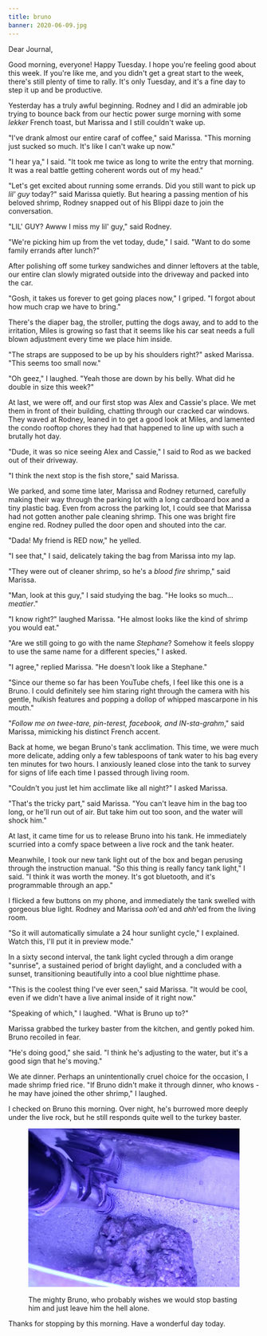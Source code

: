 ```yaml
---
title: bruno
banner: 2020-06-09.jpg
---
```


Dear Journal,

Good morning, everyone!  Happy Tuesday.  I hope you're feeling good
about this week.  If you're like me, and you didn't get a great start
to the week, there's still plenty of time to rally.  It's only
Tuesday, and it's a fine day to step it up and be productive.

Yesterday has a truly awful beginning.  Rodney and I did an admirable
job trying to bounce back from our hectic power surge morning with
some _lekker_ French toast, but Marissa and I still couldn't wake up.

"I've drank almost our entire caraf of coffee," said Marissa.  "This
morning just sucked so much.  It's like I can't wake up now."

"I hear ya," I said.  "It took me twice as long to write the entry
that morning.  It was a real battle getting coherent words out of my
head."

"Let's get excited about running some errands.  Did you still want to
pick up _lil' guy_ today?" said Marissa quietly.  But hearing a
passing mention of his beloved shrimp, Rodney snapped out of his
Blippi daze to join the conversation.

"LIL' GUY?  Awww I miss my lil' guy," said Rodney.

"We're picking him up from the vet today, dude," I said.  "Want to do
some family errands after lunch?"

After polishing off some turkey sandwiches and dinner leftovers at the
table, our entire clan slowly migrated outside into the driveway and
packed into the car.

"Gosh, it takes us forever to get going places now," I griped.  "I
forgot about how much crap we have to bring."

There's the diaper bag, the stroller, putting the dogs away, and to
add to the irritation, Miles is growing so fast that it seems like his
car seat needs a full blown adjustment every time we place him inside.

"The straps are supposed to be up by his shoulders right?" asked
Marissa.  "This seems too small now."

"Oh geez," I laughed.  "Yeah those are down by his belly.  What did he
double in size this week?"

At last, we were off, and our first stop was Alex and Cassie's place.
We met them in front of their building, chatting through our cracked
car windows.  They waved at Rodney, leaned in to get a good look at
Miles, and lamented the condo rooftop chores they had that happened to
line up with such a brutally hot day.

"Dude, it was so nice seeing Alex and Cassie," I said to Rod as we
backed out of their driveway.

"I think the next stop is the fish store," said Marissa.

We parked, and some time later, Marissa and Rodney returned, carefully
making their way through the parking lot with a long cardboard box and
a tiny plastic bag.  Even from across the parking lot, I could see
that Marissa had not gotten another pale cleaning shrimp.  This one
was bright fire engine red.  Rodney pulled the door open and shouted
into the car.

"Dada!  My friend is RED now," he yelled.

"I see that," I said, delicately taking the bag from Marissa into my
lap.

"They were out of cleaner shrimp, so he's a _blood fire_ shrimp," said
Marissa.

"Man, look at this guy," I said studying the bag.  "He looks so
much... _meatier_."

"I know right?" laughed Marissa.  "He almost looks like the kind of
shrimp you would eat."

"Are we still going to go with the name _Stephane_?  Somehow it feels
sloppy to use the same name for a different species," I asked.

"I agree," replied Marissa.  "He doesn't look like a Stephane."

"Since our theme so far has been YouTube chefs, I feel like this one
is a Bruno.  I could definitely see him staring right through the
camera with his gentle, hulkish features and popping a dollop of
whipped mascarpone in his mouth."

"_Follow me on twee-tare, pin-terest, facebook, and IN-sta-grahm_,"
said Marissa, mimicking his distinct French accent.

Back at home, we began Bruno's tank acclimation.  This time, we were
much more delicate, adding only a few tablespoons of tank water to his
bag every ten minutes for two hours.  I anxiously leaned close into
the tank to survey for signs of life each time I passed through living
room.

"Couldn't you just let him acclimate like all night?" I asked Marissa.

"That's the tricky part," said Marissa.  "You can't leave him in the
bag too long, or he'll run out of air.  But take him out too soon, and
the water will shock him."

At last, it came time for us to release Bruno into his tank.  He
immediately scurried into a comfy space between a live rock and the
tank heater.

Meanwhile, I took our new tank light out of the box and began perusing
through the instruction manual.  "So this thing is really fancy tank
light," I said.  "I think it was worth the money.  It's got bluetooth,
and it's programmable through an app."

I flicked a few buttons on my phone, and immediately the tank swelled
with gorgeous blue light.  Rodney and Marissa _ooh_'ed and _ahh_'ed
from the living room.

"So it will automatically simulate a 24 hour sunlight cycle," I
explained.  Watch this, I'll put it in preview mode."

In a sixty second interval, the tank light cycled through a dim orange
"sunrise", a sustained period of bright daylight, and a concluded with
a sunset, transitioning beautifully into a cool blue nighttime phase.

"This is the coolest thing I've ever seen," said Marissa.  "It would
be cool, even if we didn't have a live animal inside of it right now."

"Speaking of which," I laughed.  "What is Bruno up to?"

Marissa grabbed the turkey baster from the kitchen, and gently poked
him.  Bruno recoiled in fear.

"He's doing good," she said.  "I think he's adjusting to the water,
but it's a good sign that he's moving."

We ate dinner.  Perhaps an unintentionally cruel choice for the
occasion, I made shrimp fried rice.  "If Bruno didn't make it through
dinner, who knows - he may have joined the other shrimp," I laughed.

I checked on Bruno this morning.  Over night, he's burrowed more
deeply under the live rock, but he still responds quite well to the
turkey baster.

<figure>
  <a href="/images/bruno-hiding.jpg">
    <img alt="bruno hiding" src="/images/bruno-hiding.jpg"/>
  </a>
  <figcaption>
    <p>The mighty Bruno, who probably wishes we would stop basting him and
just leave him the hell alone.</p>
  </figcaption>
</figure>

Thanks for stopping by this morning.  Have a wonderful day today.

[Bruno]: https://youtu.be/QqBWwqEZufw
